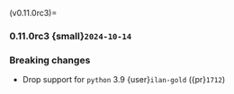 (v0.11.0rc3)=
### 0.11.0rc3 {small}`2024-10-14`

### Breaking changes

- Drop support for `python` 3.9 {user}`ilan-gold` ({pr}`1712`)
